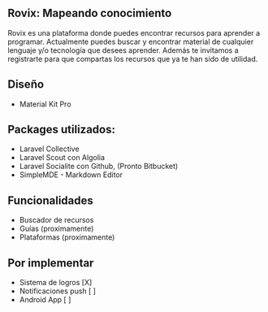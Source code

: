 ## Rovix: Mapeando conocimiento
Rovix es una plataforma donde puedes encontrar recursos para aprender a programar.
Actualmente puedes buscar y encontrar material de cualquier lenguaje y/o tecnología
que desees aprender. Además te invitamos a registrarte para que compartas los recursos
que ya te han sido de utilidad.

**Diseño**
-
- Material Kit Pro

**Packages utilizados:**
-
- Laravel Collective
- Laravel Scout con Algolia
- Laravel Socialite con Github, (Pronto Bitbucket)
- SimpleMDE - Markdown Editor

**Funcionalidades**
-
- Buscador de recursos
- Guías (proximamente)
- Plataformas (proximamente)


**Por implementar**
-
- Sistema de logros [X]
- Notificaciones push [ ]
- Android App  [ ]

